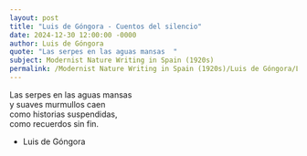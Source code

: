 ```yaml
---
layout: post
title: "Luis de Góngora - Cuentos del silencio"
date: 2024-12-30 12:00:00 -0000
author: Luis de Góngora
quote: "Las serpes en las aguas mansas  "
subject: Modernist Nature Writing in Spain (1920s)
permalink: /Modernist Nature Writing in Spain (1920s)/Luis de Góngora/Luis de Góngora - Cuentos del silencio
---
```


Las serpes en las aguas mansas  
y suaves murmullos caen  
como historias suspendidas,  
como recuerdos sin fin.

- Luis de Góngora
